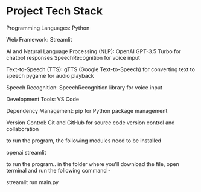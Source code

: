 # Project Tech Stack

Programming Languages:
	Python

Web Framework:
	Streamlit

AI and Natural Language Processing (NLP):
	OpenAI GPT-3.5 Turbo for chatbot responses
	SpeechRecognition for voice input

Text-to-Speech (TTS):
	gTTS (Google Text-to-Speech) for converting text to speech
	pygame for audio playback

Speech Recognition:
	SpeechRecognition library for voice input

Development Tools:
	VS Code

Dependency Management:
	pip for Python package management

Version Control:
	Git and GitHub for source code version control and collaboration




to run the program, the following modules need to be installed

openai
streamlit


to run the program..
in the folder where you'll download the file, open terminal and run the following command - 

streamlit run main.py


